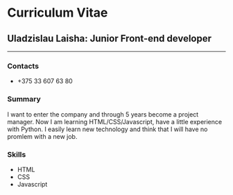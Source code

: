 # Curriculum Vitae #
## Uladzislau Laisha: Junior Front-end developer ##
---	---
### Contacts ###
* +375 33 607 63 80	
### Summary ###
I want to enter the company <Epam> and through 5 years become a project manager. Now I am learning HTML/CSS/Javascript, have a little experience with Python. I easily learn new technology and think that I will have no promlem with a new job.
### Skills ###
* HTML
* CSS
* Javascript